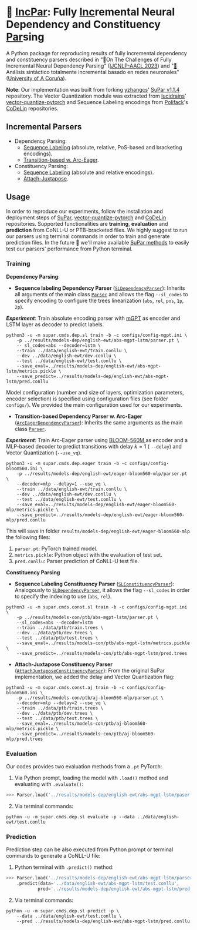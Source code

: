 # :pencil: [IncPar](https://github.com/anaezquerro/incpar): Fully [Inc](https://github.com/anaezquerro/incpar)remental Neural Dependency and Constituency [Par](https://github.com/anaezquerro/incpar)sing

A Python package for reproducing results of fully incremental dependency and constituency parsers described in ":page_facing_up:On The Challenges of Fully Incremental Neural Dependency Parsing" ([IJCNLP-AACL 2023](http://www.ijcnlp-aacl2023.org/)) and "[:page_facing_up:](https://ruc.udc.es/dspace/handle/2183/33269)Análisis sintáctico totalmente incremental basado en redes neuronales"  ([University of A Coruña](https://ruc.udc.es/)).

**Note**: Our implementation was built from forking [yzhangcs](https://github.com/yzhangcs)' [SuPar v1.1.4](https://github.com/yzhangcs/parser) repository. The Vector Quantization module was extracted from [lucidrains](https://github.com/lucidrains)' [vector-quantize-pytorch](https://github.com/lucidrains/vector-quantize-pytorch) and Sequence Labeling encodings from [Polifack](https://github.com/Polifack)'s [CoDeLin](https://github.com/Polifack/codelin) repositories.

## Incremental Parsers

* Dependency Parsing:
    * [Sequence Labeling](https://aclanthology.org/N19-1077/) (absolute, relative, PoS-based and bracketing encodings).
    * [Transition-based w. Arc-Eager](https://aclanthology.org/C12-1059/).
* Constituency Parsing:
    * [Sequence Labeling](https://aclanthology.org/D18-1162/) (absolute and relative encodings).
    * [Attach-Juxtapose](https://arxiv.org/abs/2010.14568).


## Usage

In order to reproduce our experiments, follow the installation and deployment steps of [SuPar](https://github.com/yzhangcs/parser), [vector-quantize-pytorch](https://github.com/lucidrains/vector-quantize-pytorch) and [CoDeLin](https://github.com/Polifack/codelin) repositories. Supported functionalities are **training**, **evaluation** and **prediction** from CoNLL-U or PTB-bracketed files. We highly suggest to run our parsers using terminal commands in order to train and generate prediction files. In the future :raised_hands: we'll make available [SuPar methods](https://github.com/yzhangcs/parser#usage) to easily test our parsers' performance from Python terminal.

### Training

**Dependency Parsing**:

* **Sequence labeling Dependency Parser** ([`SLDependencyParser`](supar/models/dep/sl/parser.py)): Inherits all arguments of the main class [`Parser`](supar/parser.py) and allows the flag `--sl_codes` to specify encoding to configure the trees linearization (`abs`, `rel`, `pos`, `1p`, `2p`).

***Experiment***: Train absolute encoding parser with [mGPT](https://huggingface.co/ai-forever/mGPT) as encoder and LSTM layer as decoder to predict labels.  

```shell
python3 -u -m supar.cmds.dep.sl train -b -c configs/config-mgpt.ini \ 
    -p ../results/models-dep/english-ewt/abs-mgpt-lstm/parser.pt \ 
    -- sl_codes=abs --decoder=lstm \  
    --train ../data/english-ewt/train.conllu \ 
    --dev ../data/english-ewt/dev.conllu \ 
    --test ../data/english-ewt/test.conllu \ 
    --save_eval=../results/models-dep/english-ewt/abs-mgpt-lstm/metrics.pickle \ 
    --save_predict=../results/models-dep/english-ewt/abs-mgpt-lstm/pred.conllu
```
Model configuration (number and size of layers, optimization parameters, encoder selection) is specified using configuration files (see folder `configs/`). We provided the main configuration used for our experiments. 

* **Transition-based Dependency Parser w. Arc-Eager** ([`ArcEagerDependencyParser`](supar/models/dep/eager/parser.py)): Inherits the same arguments as the main class [`Parser`](supar/parser.py).

***Experiment***: Train Arc-Eager parser using [BLOOM-560M ](https://huggingface.co/bigscience/bloom-560m) as encoder and a MLP-based decoder to predict transitions with delay $k=1$ ( `--delay`) and Vector Quantization (`--use_vq`).

```shell
python3 -u -m supar.cmds.dep.eager train -b -c configs/config-bloom560.ini \ 
    -p ../results/models-dep/english-ewt/eager-bloom560-mlp/parser.pt \ 
    --decoder=mlp --delay=1 --use_vq \  
    --train ../data/english-ewt/train.conllu \ 
    --dev ../data/english-ewt/dev.conllu \ 
    --test ../data/english-ewt/test.conllu \ 
    --save_eval=../results/models-dep/english-ewt/eager-bloom560-mlp/metrics.pickle \ 
    --save_predict=../results/models-dep/english-ewt/eager-bloom560-mlp/pred.conllu
```

This will save in folder `results/models-dep/english-ewt/eager-bloom560-mlp` the following files:

1. `parser.pt`: PyTorch trained model.
2. `metrics.pickle`: Python object with the evaluation of test set.
3. `pred.conllu`: Parser prediction of CoNLL-U test file.


**Constituency Parsing** 

* **Sequence Labeling Constituency Parser** ([`SLConstituencyParser`](supar/models/const/sl/parser.py)): Analogously to [`SLDependencyParser`](supar/models/dep/sl/parser.py), it allows the flag `--sl_codes` in order to specify the indexing to use (`abs`, `rel`).

```shell 
python3 -u -m supar.cmds.const.sl train -b -c configs/config-mgpt.ini \ 
    -p ../results/models-con/ptb/abs-mgpt-lstm/parser.pt \ 
    --sl_codes=abs --decoder=lstm
    --train ../data/ptb/train.trees \ 
    --dev ../data/ptb/dev.trees \ 
    --test ../data/ptb/test.trees \ 
    --save_eval=../results/models-con/ptb/abs-mgpt-lstm/metrics.pickle \ 
    --save_predict=../results/models-con/ptb/abs-mgpt-lstm/pred.trees
```

* **Attach-Juxtapose Constituency Parser** ([`AttachJuxtaposeConstituencyParser`](supar/models/const/aj/parser.py)): From the original SuPar implementation, we added the delay and Vector Quantization flag:

```shell 
python3 -u -m supar.cmds.const.aj train -b -c configs/config-bloom560.ini \ 
    -p ../results/models-con/ptb/aj-bloom560-mlp/parser.pt \ 
    --decoder=mlp --delay=2 --use_vq \
    --train ../data/ptb/train.trees \ 
    --dev ../data/ptb/dev.trees \ 
    --test ../data/ptb/test.trees \ 
    --save_eval=../results/models-con/ptb/aj-bloom560-mlp/metrics.pickle \ 
    --save_predict=../results/models-con/ptb/aj-bloom560-mlp/pred.trees
```


### Evaluation

Our codes provides two evaluation methods from a `.pt` PyTorch:

1. Via Python prompt, loading the model with `.load()` method and evaluating with `.evaluate()`:

```py
>>> Parser.load('../results/models-dep/english-ewt/abs-mgpt-lstm/paser.pt').evaluate('../data/english-ewt/test.conllu')
```

2. Via terminal commands:

```shell
python -u -m supar.cmds.dep.sl evaluate -p --data ../data/english-ewt/test.conllu
```
### Prediction

Prediction step can be also executed from Python prompt or terminal commands to generate a CoNLL-U file:

1. Python terminal with `.predict()` method:

```py
>>> Parser.load('../results/models-dep/english-ewt/abs-mgpt-lstm/parser.pt')
    .predict(data='../data/english-ewt/abs-mgpt-lstm/test.conllu', 
            pred='../results/models-dep/english-ewt/abs-mgpt-lstm/pred.conllu')
```

2. Via terminal commands:
```shell 
python -u -m supar.cmds.dep.sl predict -p \ 
    --data ../data/english-ewt/test.conllu \
    --pred ../results/models-dep/english-ewt/abs-mgpt-lstm/pred.conllu
```


